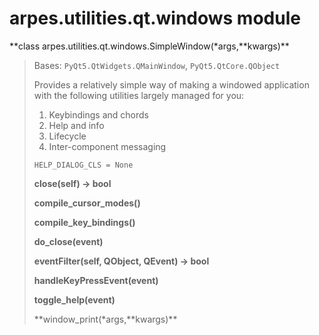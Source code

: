 arpes.utilities.qt.windows module
=================================

**class arpes.utilities.qt.windows.SimpleWindow(\*args,**kwargs)\*\*

> Bases: `PyQt5.QtWidgets.QMainWindow`, `PyQt5.QtCore.QObject`
>
> Provides a relatively simple way of making a windowed application with
> the following utilities largely managed for you:
>
> 1.  Keybindings and chords
> 2.  Help and info
> 3.  Lifecycle
> 4.  Inter-component messaging
>
> `HELP_DIALOG_CLS = None`
>
> **close(self) -&gt; bool**
>
> **compile\_cursor\_modes()**
>
> **compile\_key\_bindings()**
>
> **do\_close(event)**
>
> **eventFilter(self, QObject, QEvent) -&gt; bool**
>
> **handleKeyPressEvent(event)**
>
> **toggle\_help(event)**
>
> **window\_print(\*args,**kwargs)\*\*
